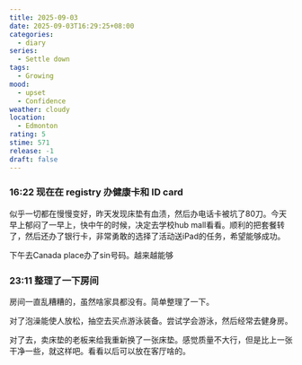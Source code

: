 ```yaml
---
title: 2025-09-03
date: 2025-09-03T16:29:25+08:00
categories:
  - diary
series:
  - Settle down
tags:
  - Growing
mood:
  - upset
  - Confidence
weather: cloudy
location:
  - Edmonton
rating: 5
stime: 571
release: -1
draft: false
---
```


### 16:22 现在在 registry 办健康卡和 ID card

似乎一切都在慢慢变好，昨天发现床垫有血渍，然后办电话卡被坑了80刀。今天早上郁闷了一早上，快中午的时候，决定去学校hub mall看看。顺利的把套餐转了，然后还办了银行卡，非常勇敢的选择了活动送iPad的任务，希望能够成功。

下午去Canada place办了sin号码。越来越能够

### 23:11 整理了一下房间

房间一直乱糟糟的，虽然啥家具都没有。简单整理了一下。

对了泡澡能使人放松，抽空去买点游泳装备。尝试学会游泳，然后经常去健身房。


对了去，卖床垫的老板来给我重新换了一张床垫。感觉质量不大行，但是比上一张干净一些，就这样吧。看看以后可以放在客厅啥的。
